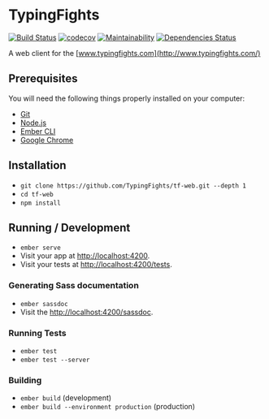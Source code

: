 # TypingFights

[![Build Status](https://travis-ci.org/TypingFights/tf-web.svg?branch=master)](https://travis-ci.org/TypingFights/tf-web)
[![codecov](https://codecov.io/gh/TypingFights/tf-web/branch/master/graph/badge.svg)](https://codecov.io/gh/TypingFights/tf-web)
[![Maintainability](https://api.codeclimate.com/v1/badges/da9675bbcd6175f075bc/maintainability)](https://codeclimate.com/github/TypingFights/tf-web/maintainability)
[![Dependencies Status](https://david-dm.org/TypingFights/tf-web.svg)](https://david-dm.org/TypingFights/tf-web)

A web client for the [www.typingfights.com](http://www.typingfights.com/)

## Prerequisites

You will need the following things properly installed on your computer:

* [Git](https://git-scm.com/)
* [Node.js](https://nodejs.org/)
* [Ember CLI](https://ember-cli.com/)
* [Google Chrome](https://google.com/chrome/)

## Installation

* `git clone https://github.com/TypingFights/tf-web.git --depth 1`
* `cd tf-web`
* `npm install`

## Running / Development

* `ember serve`
* Visit your app at [http://localhost:4200](http://localhost:4200).
* Visit your tests at [http://localhost:4200/tests](http://localhost:4200/tests).

### Generating Sass documentation

* `ember sassdoc`
* Visit the [http://localhost:4200/sassdoc](http://localhost:4200/sassdoc).

### Running Tests

* `ember test`
* `ember test --server`

### Building

* `ember build` (development)
* `ember build --environment production` (production)
